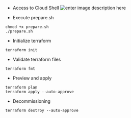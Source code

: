 * Access to Cloud Shell
![enter image description here](https://storage.googleapis.com/gweb-cloudblog-publish/images/google_cloud_shell.max-300x300.png)

* Execute prepare.sh
```
chmod +x prepare.sh
./prepare.sh
```

* Initialize terraform
```
terraform init
```
* Validate terraform files
```
terraform fmt
```
* Preview and apply
```
terraform plan
terraform apply --auto-approve
```

* Decommissioning
```
terraform destroy --auto-approve
```
